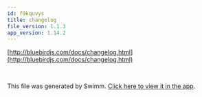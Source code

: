 ```yaml
---
id: f9kquvys
title: changelog
file_version: 1.1.3
app_version: 1.14.2
---
```


[http://bluebirdjs.com/docs/changelog.html](http://bluebirdjs.com/docs/changelog.html)

<br/>

This file was generated by Swimm. [Click here to view it in the app](https://app.swimm.io/repos/Z2l0aHViJTNBJTNBYmxvZyUzQSUzQXdlbmZlbmd3YW5n/docs/f9kquvys).
